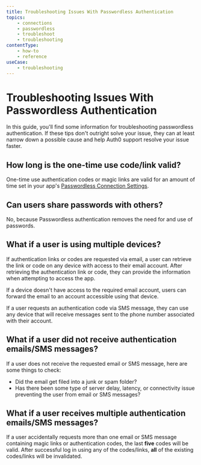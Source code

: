 ```yaml
---
title: Troubleshooting Issues With Passwordless Authentication
topics:
    - connections
    - passwordless
    - troubleshoot
    - troubleshooting
contentType:
    - how-to
    - reference
useCase: 
    - troubleshooting
---
```


# Troubleshooting Issues With Passwordless Authentication

In this guide, you'll find some information for troubleshooting passwordless authentication. If these tips don't outright solve your issue, they can at least narrow down a possible cause and help Auth0 support resolve your issue faster.

## How long is the one-time use code/link valid?

One-time use authentication codes or magic links are valid for an amount of time set in your app's [Passwordless Connection Settings](${manage_url}/connections/passwordless).

## Can users share passwords with others?

No, because Passwordless authentication removes the need for and use of passwords.

## What if a user is using multiple devices?

If authentication links or codes are requested via email, a user can retrieve the link or code on any device with access to their email account. After retrieving the authentication link or code, they can provide the information when attempting to access the app.

If a device doesn't have access to the required email account, users can forward the email to an account accessible using that device.

If a user requests an authentication code via SMS message, they can use any device that will receive messages sent to the phone number associated with their account.

## What if a user did not receive authentication emails/SMS messages?

If a user does not receive the requested email or SMS message, here are some things to check:

* Did the email get filed into a junk or spam folder?
* Has there been some type of server delay, latency, or connectivity issue preventing the user from email or SMS messages?

## What if a user receives multiple authentication emails/SMS messages?

If a user accidentally requests more than one email or SMS message containing magic links or authentication codes, the last **five** codes will be valid. After successful log in using any of the codes/links, **all** of the existing codes/links will be invalidated.